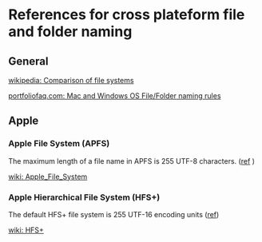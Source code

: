 # References for cross plateform file and folder naming



## General
[wikipedia: Comparison of file systems](https://en.wikipedia.org/wiki/Comparison_of_file_systems)

[portfoliofaq.com: Mac and Windows OS File/Folder naming rules](https://www.portfoliofaq.com/pfaq/FAQ00352.htm)



## Apple



### Apple File System (APFS)

The maximum length of a file name in APFS is 255 UTF-8 characters. ([ref](https://superuser.com/questions/1561484/what-is-the-maximum-length-of-a-filename-apfs) )

[wiki: Apple_File_System](https://en.wikipedia.org/wiki/Apple_File_System)



### Apple Hierarchical File System (HFS+)
The default HFS+ file system is 255 UTF-16 encoding units ([ref](https://apple.stackexchange.com/questions/86611/does-os-x-enforce-a-maximum-filename-length-or-character-restriction))

[wiki: HFS+](https://en.wikipedia.org/wiki/HFS_Plus)


